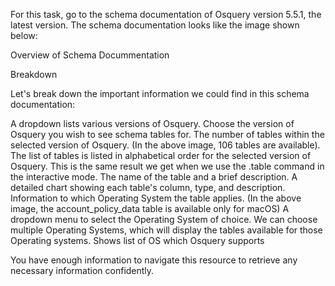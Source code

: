 For this task, go to the schema documentation of Osquery version 5.5.1, the latest version. The schema documentation looks like the image shown below:

Overview of Schema Docummentation

Breakdown

Let's break down the important information we could find in this schema documentation:

A dropdown lists various versions of Osquery. Choose the version of Osquery you wish to see schema tables for.
The number of tables within the selected version of Osquery. (In the above image, 106 tables are available).
The list of tables is listed in alphabetical order for the selected version of Osquery. This is the same result we get when we use the .table command in the interactive mode.
The name of the table and a brief description.
A detailed chart showing each table's column, type, and description.
Information to which Operating System the table applies. (In the above image, the account_policy_data table is available only for macOS)
A dropdown menu to select the Operating System of choice. We can choose multiple Operating Systems, which will display the tables available for those Operating systems.
Shows list of OS which Osquery supports



You have enough information to navigate this resource to retrieve any necessary information confidently.